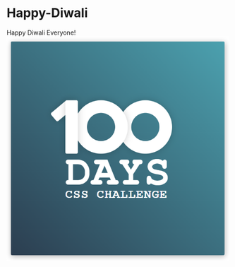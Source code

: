 # Happy-Diwali
Happy Diwali Everyone!
![Happy Diwali Everyone!](https://github.com/AdyaTech/100-Days-of-CSS/blob/main/Day%201/img.png)
